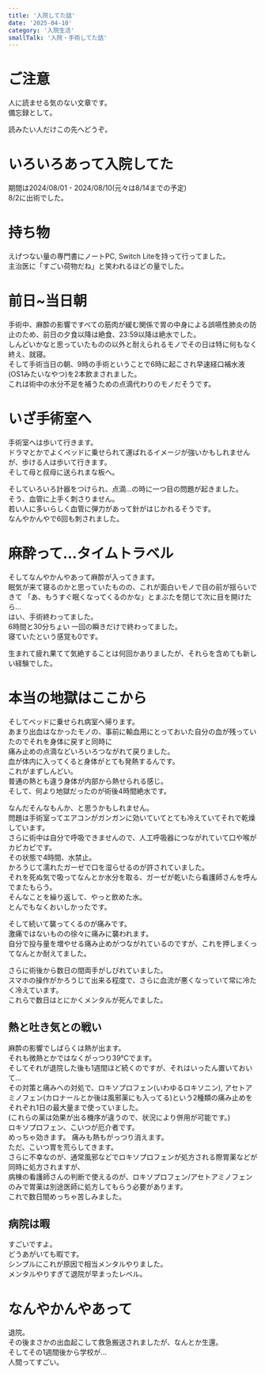 ```yaml
---
title: '入院してた話'
date: '2025-04-10'
category: '入院生活'
smallTalk: '入院・手術してた話'
---
```

# ご注意  
人に読ませる気のない文章です。  
備忘録として。  
  
読みたい人だけこの先へどうぞ。  
  
# いろいろあって入院してた  
期間は2024/08/01 - 2024/08/10(元々は8/14までの予定)  
8/2に出術でした。  
  
# 持ち物  
えげつない量の専門書にノートPC, Switch Liteを持って行ってました。  
主治医に「すごい荷物だね」と笑われるほどの量でした。  
  
# 前日~当日朝  
手術中、麻酔の影響ですべての筋肉が緩む関係で胃の中身による誤嚥性肺炎の防止のため、前日の夕食以降は絶食、23:59以降は絶水でした。  
しんどいかなと思っていたものの以外と耐えられるモノでその日は特に何もなく終え、就寝。  
そして手術当日の朝、9時の手術ということで6時に起こされ早速経口補水液(OS1みたいなやつ)を2本飲まされました。  
これは術中の水分不足を補うための点滴代わりのモノだそうです。  
  
# いざ手術室へ  
手術室へは歩いて行きます。  
ドラマとかでよくベッドに乗せられて運ばれるイメージが強いかもしれませんが、歩ける人は歩いて行きます。  
そして母と叔母に送られまな板へ。  
  
そしていろいろ計器をつけられ、点滴...の時に一つ目の問題が起きました。  
そう、血管に上手く刺さりません。  
若い人に多いらしく血管に弾力があって針がはじかれるそうです。  
なんやかんやで6回も刺されました。  
  
# 麻酔って...タイムトラベル 
そしてなんやかんやあって麻酔が入ってきます。  
眠気が来て寝るのかと思っていたものの、これが面白いモノで目の前が揺らいできて 
「あ、もうすぐ眠くなってくるのかな」とまぶたを閉じて次に目を開けたら...  
はい、手術終わってました。  
6時間と30分ちょい 
一回の瞬きだけで終わってました。  
寝ていたという感覚も0です。  
  
生まれて疲れ果てて気絶することは何回かありましたが、それらを含めても新しい経験でした。  
  
# 本当の地獄はここから  
そしてベッドに乗せられ病室へ帰ります。  
あまり出血はなかったモノの、事前に輸血用にとっておいた自分の血が残っていたのでそれを身体に戻すと同時に  
痛み止めの点滴などいろいろつながれて戻りました。  
血が体内に入ってくると身体がとても発熱するんです。  
これがまずしんどい。  
普通の熱とも違う身体が内部から熱せられる感じ。  
そして、何より地獄だったのが術後4時間絶水です。  
  
なんだそんなもんか、と思うかもしれません。  
問題は手術室ってエアコンがガンガンに効いていてとても冷えていてそれで乾燥しています。  
さらに術中は自分で呼吸できませんので、人工呼吸器につながれていて口や喉がカピカピです。  
その状態で4時間、水禁止。  
かろうじて濡れたガーゼで口を湿らせるのが許されていました。  
それを死ぬ気で吸ってなんとか水分を取る、ガーゼが乾いたら看護師さんを呼んでまたもらう。  
そんなことを繰り返して、やっと飲めた水。  
とんでもなくおいしかったです。  
  
そして続いて襲ってくるのが痛みです。  
激痛ではないものの徐々に痛みに襲われます。  
自分で投与量を増やせる痛み止めがつながれているのですが、これを押しまくってなんとか耐えてました。  

さらに術後から数日の間両手がしびれていました。  
スマホの操作がかろうじて出来る程度で、さらに血流が悪くなっていて常に冷たく冷えています。  
これらで数日はとにかくメンタルが死んでました。  

## 熱と吐き気との戦い  
麻酔の影響でしばらくは熱が出ます。  
それも微熱とかではなくがっつり39℃でます。  
そしてそれが退院した後も1週間ほど続くのですが、それはいったん置いておいて...  
その対策と痛みへの対処で、ロキソプロフェン(いわゆるロキソニン), アセトアミノフェン(カロナールとか後は風邪薬にも入ってる)という2種類の痛み止めをそれぞれ1日の最大量まで使っていました。  
(これらの薬は効果が出る機序が違うので、状況により併用が可能です。)  
ロキソプロフェン、こいつが厄介者です。  
めっちゃ効きます。 痛みも熱もがっつり消えます。  
ただ、こいつ胃を荒らしてきます。  
さらに不幸なのが、通常風邪などでロキソプロフェンが処方される際胃薬などが同時に処方されますが、  
病棟の看護師さんの判断で使えるのが、ロキソプロフェン/アセトアミノフェンのみで胃薬は別途医師に処方してもらう必要があります。  
これで数日間めっちゃ苦しみました。  
  
## 病院は暇  
すごいですよ。  
どうあがいても暇です。  
シンプルにこれが原因で相当メンタルやりました。  
メンタルやりすぎて退院が早まったレベル。  

# なんやかんやあって  
退院。  
その後まさかの出血起こして救急搬送されましたが、なんとか生還。  
そしてその1週間後から学校が...  
人間ってすごい。  